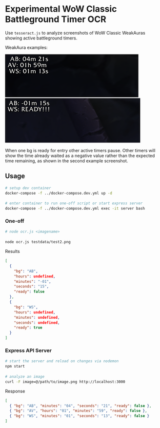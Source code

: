 # Experimental WoW Classic Battleground Timer OCR

Use `tesseract.js` to analyze screenshots of WoW Classic WeakAuras showing active battleground timers.

WeakAura examples:

![All active](testdata/test.png)
![Queue popped](testdata/test2.png)

When one bg is ready for entry other active timers pause. Other timers will show the time already waited as a negative value rather than the expected time remaining, as shown in the second example screenshot.

## Usage

```bash
# setup dev container
docker-compose -f ../docker-compose.dev.yml up -d

# enter container to run one-off script or start express server
docker-compose -f ../docker-compose.dev.yml exec -it server bash
```

### One-off

```bash
# node ocr.js <imagename>

node ocr.js testdata/test2.png
```

Results

```json
[
  {
    "bg": "AB",
    "hours": undefined,
    "minutes": "-01",
    "seconds": "15",
    "ready": false
  },
  {
    "bg": "WS",
    "hours": undefined,
    "minutes": undefined,
    "seconds": undefined,
    "ready": true
  }
]
```

### Express API Server

```bash
# start the server and reload on changes via nodemon
npm start

# analyze an image
curl -F image=@/path/to/image.png http://localhost:3000
```

Response

```json
[
  { "bg": "AB", "minutes": "04", "seconds": "21", "ready": false },
  { "bg": "AV", "hours": "01", "minutes": "59", "ready": false },
  { "bg": "WS", "minutes": "01", "seconds": "13", "ready": false }
]
```
